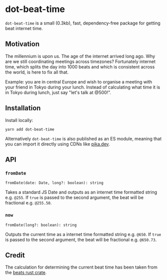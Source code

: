 # dot-beat-time

`dot-beat-time` is a small (0.3kb), fast, dependency-free package for getting beat internet time.

## Motivation

The millennium is upon us. The age of the internet arrived long ago. Why are we still coordinating meetings across timezones? Fortunately internet time, which splits the day into 1000 beats and which is consistent across the world, is here to fix all that.

Example: you are in central Europe and wish to organise a meeting with your friend in Tokyo during your lunch. Instead of calculating what time it is in Tokyo during lunch, just say "let's talk at @500!".

## Installation

Install locally:

`yarn add dot-beat-time`

Alternatively `dot-beat-time` is also published as an ES module, meaning that you can import it directly using CDNs like [pika.dev](https://www.pika.dev/packages/dot-beat-time).

## API

### `fromDate`

`fromDate(date: Date, long?: boolean): string`

Takes a standard JS Date and outputs as an internet time formatted string e.g. `@255`.
If `true` is passed to the second argument, the beat will be fractional e.g. `@255.50`.

### `now`

`fromDate(long?: boolean): string`

Outputs the current time as a internet time formatted string e.g. `@650`.
If `true` is passed to the second argument, the beat will be fractional e.g. `@650.73`.

## Credit

The calculation for determining the current beat time has been taken from the [beats rust crate](https://docs.rs/beats).

